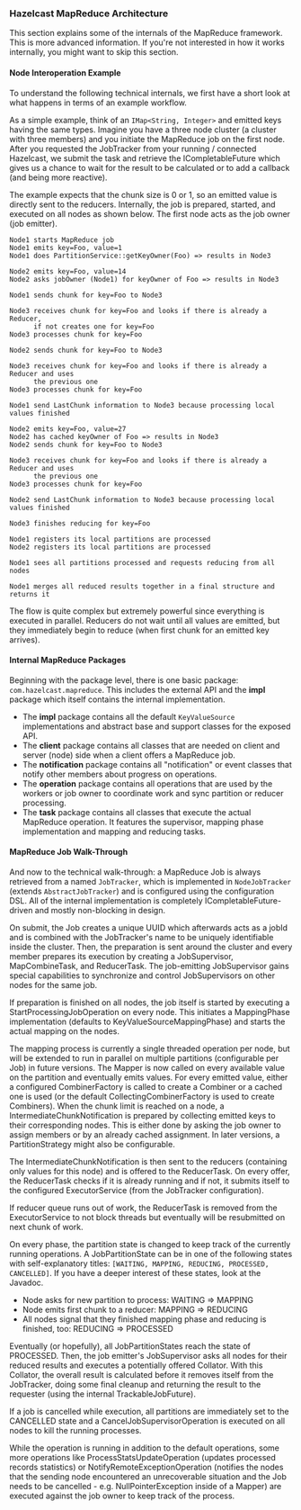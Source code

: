 


### Hazelcast MapReduce Architecture

This section explains some of the internals of the MapReduce framework. This is more advanced information. If you're not interested in how it works internally, you might want to skip this section.

#### Node Interoperation Example

To understand the following technical internals, we first have a short look at what happens in terms of an example workflow.

As a simple example, think of an `IMap<String, Integer>` and emitted keys having the same types. Imagine you have a three node cluster (a cluster with three members) and you initiate the MapReduce job on the first node. After you requested the JobTracker from your running / connected Hazelcast, we submit the task and retrieve the ICompletableFuture which gives us a chance to wait for the result to be calculated or to add a callback (and being more reactive).

The example expects that the chunk size is 0 or 1, so an emitted value is directly sent to the reducers. Internally, the job is prepared, started, and executed on all nodes as shown below. The first node acts as the job owner (job emitter).

```plain
Node1 starts MapReduce job
Node1 emits key=Foo, value=1
Node1 does PartitionService::getKeyOwner(Foo) => results in Node3

Node2 emits key=Foo, value=14
Node2 asks jobOwner (Node1) for keyOwner of Foo => results in Node3

Node1 sends chunk for key=Foo to Node3

Node3 receives chunk for key=Foo and looks if there is already a Reducer,
      if not creates one for key=Foo
Node3 processes chunk for key=Foo

Node2 sends chunk for key=Foo to Node3

Node3 receives chunk for key=Foo and looks if there is already a Reducer and uses
      the previous one
Node3 processes chunk for key=Foo

Node1 send LastChunk information to Node3 because processing local values finished

Node2 emits key=Foo, value=27
Node2 has cached keyOwner of Foo => results in Node3
Node2 sends chunk for key=Foo to Node3

Node3 receives chunk for key=Foo and looks if there is already a Reducer and uses
      the previous one
Node3 processes chunk for key=Foo

Node2 send LastChunk information to Node3 because processing local values finished

Node3 finishes reducing for key=Foo

Node1 registers its local partitions are processed
Node2 registers its local partitions are processed

Node1 sees all partitions processed and requests reducing from all nodes

Node1 merges all reduced results together in a final structure and returns it
```

The flow is quite complex but extremely powerful since everything is executed in parallel. Reducers do not wait until all values are emitted, but they immediately begin to reduce (when first chunk for an emitted key arrives).

#### Internal MapReduce Packages

Beginning with the package level, there is one basic package: `com.hazelcast.mapreduce`. This includes the external API and the **impl** package which itself contains the internal implementation.

 - The **impl** package contains all the default `KeyValueSource` implementations and abstract base and support classes for the exposed API.
 - The **client** package contains all classes that are needed on client and server (node) side when a client offers a MapReduce job.
 - The **notification** package contains all "notification" or event classes that notify other members about progress on operations.
 - The **operation** package contains all operations that are used by the workers or job owner to coordinate work and sync partition or reducer processing.
 - The **task** package contains all classes that execute the actual MapReduce operation. It features the supervisor, mapping phase implementation and mapping and reducing tasks.

#### MapReduce Job Walk-Through

And now to the technical walk-through: a MapReduce Job is always retrieved from a named `JobTracker`, which is implemented in `NodeJobTracker` (extends `AbstractJobTracker`) and is configured using the configuration DSL. All of the internal implementation is completely ICompletableFuture-driven and mostly non-blocking in design.

On submit, the Job creates a unique UUID which afterwards acts as a jobId and is combined with the JobTracker's name to be uniquely identifiable inside the cluster. Then, the preparation is sent around the cluster and every member prepares its execution by creating a JobSupervisor, MapCombineTask, and ReducerTask. The job-emitting JobSupervisor gains special capabilities to synchronize and control JobSupervisors on other nodes for the same job.

If preparation is finished on all nodes, the job itself is started by executing a StartProcessingJobOperation on every node. This initiates a MappingPhase implementation (defaults to KeyValueSourceMappingPhase) and starts the actual mapping on the nodes.

The mapping process is currently a single threaded operation per node, but will be extended to run in parallel on multiple partitions (configurable per Job) in future versions. The Mapper is now called on every available value on the partition and eventually emits values. For every emitted value, either a configured CombinerFactory is called to create a Combiner or a cached one is used (or the default CollectingCombinerFactory is used to create Combiners). When the chunk limit is reached on a node, a IntermediateChunkNotification is prepared by collecting emitted keys to their corresponding nodes. This is either done by asking the job owner to assign members or by an already cached assignment. In later versions, a PartitionStrategy might also be configurable.

The IntermediateChunkNotification is then sent to the reducers (containing only values for this node) and is offered to the ReducerTask. On every offer, the ReducerTask checks if it is already running and if not, it submits itself to the configured ExecutorService (from the JobTracker configuration).

If reducer queue runs out of work, the ReducerTask is removed from the ExecutorService to not block threads but eventually will be resubmitted on next chunk of work.

On every phase, the partition state is changed to keep track of the currently running operations. A JobPartitionState can be in one of the following states with self-explanatory titles: `[WAITING, MAPPING, REDUCING, PROCESSED, CANCELLED]`. If you have a deeper interest of these states, look at the Javadoc.

- Node asks for new partition to process: WAITING => MAPPING
- Node emits first chunk to a reducer: MAPPING => REDUCING
- All nodes signal that they finished mapping phase and reducing is finished, too: REDUCING => PROCESSED

Eventually (or hopefully), all JobPartitionStates reach the state of PROCESSED. Then, the job emitter's JobSupervisor asks all nodes for their reduced results and executes a potentially offered Collator. With this Collator, the overall result is calculated before it removes itself from the JobTracker, doing some final cleanup and returning the result to the requester (using the internal TrackableJobFuture).

If a job is cancelled while execution, all partitions are immediately set to the CANCELLED state and a CancelJobSupervisorOperation is executed on all nodes to kill the running processes.

While the operation is running in addition to the default operations, some more operations like
ProcessStatsUpdateOperation (updates processed records statistics) or NotifyRemoteExceptionOperation (notifies the nodes that the sending node encountered an unrecoverable situation and the Job needs to
be cancelled - e.g. NullPointerException inside of a Mapper) are executed against the job owner to keep track of the process.



